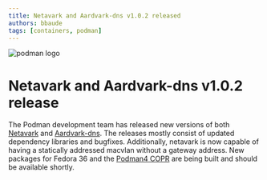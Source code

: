 ```yaml
---
title: Netavark and Aardvark-dns v1.0.2 released
authors: bbaude
tags: [containers, podman]
---
```



![podman logo](https://podman.io/images/podman.svg)

# Netavark and Aardvark-dns v1.0.2 release

The Podman development team has released new versions of both
[Netavark](https://github.com/containers/netavark/releases/tag/v1.0.2) and
[Aardvark-dns](https://github.com/containers/aardvark-dns/releases/tag/v1.0.2).  The releases mostly consist of
updated dependency libraries and bugfixes.  Additionally, netavark is now capable of having a statically addressed
macvlan without a gateway address.  New packages for Fedora 36 and the
[Podman4 COPR](https://copr.fedorainfracloud.org/coprs/rhcontainerbot/podman4/) are being built and should be
available shortly.
